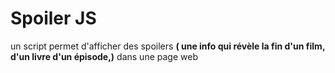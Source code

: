 
# Spoiler JS

un script permet d'afficher des spoilers **( une info qui révèle la fin d'un film, d'un livre d'un épisode,)** dans une page web